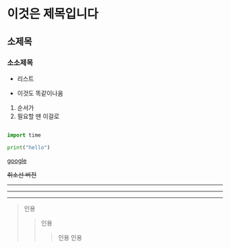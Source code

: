 # 이것은 제목입니다

## 소제목

### 소소제목

- 리스트 
* 이것도 똑같이나옴
1. 순서가
2. 필요할 땐 이걸로

~~~python

import time

print("hello")
~~~



[google](https://www.google.com)

~~취소선 버전~~

---
____
***

> 인용
>> 인용
>>> 인용
인용
